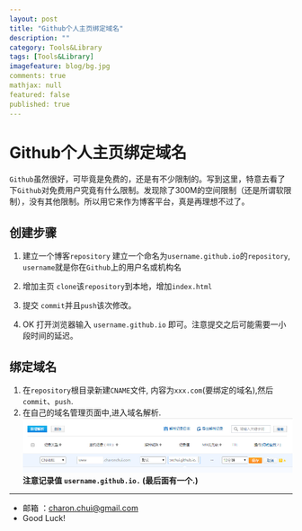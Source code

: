 ```yaml
---
layout: post
title: "Github个人主页绑定域名"
description: ""
category: Tools&Library
tags: [Tools&Library]
imagefeature: blog/bg.jpg
comments: true
mathjax: null
featured: false
published: true
---
```


Github个人主页绑定域名
===

`Github`虽然很好，可毕竟是免费的，还是有不少限制的。写到这里，特意去看了下`Github`对免费用户究竟有什么限制。发现除了300M的空间限制（还是所谓软限制），没有其他限制。所以用它来作为博客平台，真是再理想不过了。

创建步骤
---

1. 建立一个博客`repository`
    建立一个命名为`username.github.io`的`repository`, `username`就是你在`Github`上的用户名或机构名

2. 增加主页
    `clone`该`repository`到本地，增加`index.html`

3. 提交
    `commit`并且`push`该次修改。
	
4. OK
    打开浏览器输入 `username.github.io` 即可。注意提交之后可能需要一小段时间的延迟。


绑定域名
---

1. 在`repository`根目录新建`CNAME`文件, 内容为`xxx.com`(要绑定的域名),然后`commit`、`push`.
2. 在自己的域名管理页面中,进入域名解析.
    ![image](https://raw.githubusercontent.com/CharonChui/Pictures/master/bindhost.jpg?raw=true)    
    **注意记录值 `username.github.io.` (最后面有一个.)**

---

- 邮箱 ：charon.chui@gmail.com  
- Good Luck! 